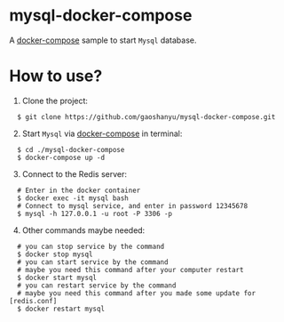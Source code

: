 # mysql-docker-compose
A [docker-compose](https://docs.docker.com/compose/) sample to start `Mysql` database.


# How to use?

1. Clone the project:

  ```shell
    $ git clone https://github.com/gaoshanyu/mysql-docker-compose.git
  ```

2. Start `Mysql` via [docker-compose](https://docs.docker.com/compose/) in terminal:

  ```shell
    $ cd ./mysql-docker-compose
    $ docker-compose up -d
  ```

3. Connect to the Redis server:

  ```shell
    # Enter in the docker container
    $ docker exec -it mysql bash
    # Connect to mysql service, and enter in password 12345678
    $ mysql -h 127.0.0.1 -u root -P 3306 -p
  ```

4. Other commands maybe needed:
  ```shell
    # you can stop service by the command
    $ docker stop mysql
    # you can start service by the command
    # maybe you need this command after your computer restart
    $ docker start mysql
    # you can restart service by the command
    # maybe you need this command after you made some update for [redis.conf]
    $ docker restart mysql
  ```
